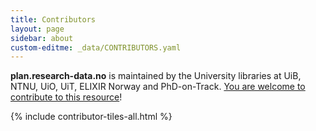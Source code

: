 ```yaml
---
title: Contributors
layout: page
sidebar: about
custom-editme: _data/CONTRIBUTORS.yaml
---
```


**plan.research-data.no** is maintained by the University libraries at UiB, NTNU, UiO, UiT, ELIXIR Norway and PhD-on-Track. [You are welcome to contribute to this resource](contribute)!

{% include contributor-tiles-all.html %}